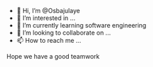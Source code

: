 - 👋 Hi, I’m @Osbajulaye
- 👀 I’m interested in ...
- 🌱 I’m currently learning software engineering
- 💞️ I’m looking to collaborate on ...
- 📫 How to reach me ...

<!---
Osbajulaye/Osbajulaye is a ✨ special ✨ repository because its `README.md` (this file) appears on your GitHub profile.
You can click the Preview link to take a look at your changes.
--->
Hope we have a good teamwork
